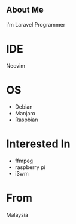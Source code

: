 ## About Me

i'm Laravel Programmer 

# IDE

Neovim 

# OS 
- Debian
- Manjaro
- Raspbian

# Interested In 
- ffmpeg 
- raspberry pi 
- i3wm

# From 

Malaysia 
